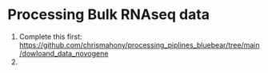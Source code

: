 # Processing Bulk RNAseq data

1. Complete this first: https://github.com/chrismahony/processing_piplines_bluebear/tree/main/dowloand_data_novogene
2. 
